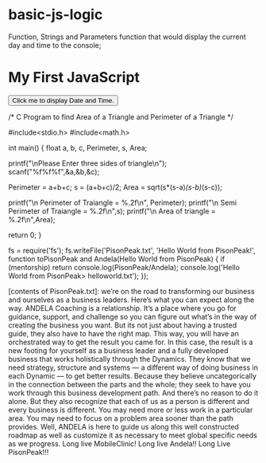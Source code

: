 # basic-js-logic
Function, Strings and Parameters
function that would display the current day and time to the console;

<!DOCTYPE html>
<html>
<body>

<h1>My First JavaScript</h1>

<button type="button"
onclick="document.getElementById('demo').innerHTML = Date()">
Click me to display Date and Time.</button>

<p id="demo"></p>

</body>
</html> 


<?php 
function week($curtime) { 
    
    $date_array = getdate (time()); 
    $numdays = $date_array["wday"]; 
    
    $startdate = date("Y-m-d", time() - ($numdays * 24*60*60)); 
    $enddate = date("Y-m-d", time() + ((7 - $numdays) * 24*60*60)); 

    $week['start'] = $startdate; 
    $week['end'] = $enddate; 
    
    return $week; 
    
} 
?>

/* C Program to find Area of a Triangle and Perimeter of a Triangle */
 
#include<stdio.h>
#include<math.h>
 
int main()
{
  float a, b, c, Perimeter, s, Area;
  
  printf("\nPlease Enter three sides of triangle\n");
  scanf("%f%f%f",&a,&b,&c);
   
  Perimeter = a+b+c;
  s = (a+b+c)/2;
  Area = sqrt(s*(s-a)*(s-b)*(s-c));
   
  printf("\n Perimeter of Traiangle = %.2f\n", Perimeter);
  printf("\n Semi Perimeter of Traiangle = %.2f\n",s);
  printf("\n Area of triangle = %.2f\n",Area);
 
  return 0;
}

fs = require('fs');
fs.writeFile('PisonPeak.txt', 'Hello World from PisonPeak!', function toPisonPeak and Andela(Hello World from PisonPeak) {
  if (mentorship) return console.log(PisonPeak/Andela);
  console.log('Hello World from PisonPeak> helloworld.txt');
});

[contents of PisonPeak.txt]:
we’re on the road to transforming our business and ourselves as a business leaders. Here’s what you can expect along the way.
ANDELA Coaching is a relationship. It’s a place where you go for guidance, support, and
challenge so you can figure out what’s in the way of creating the business you want. But
its not just about having a trusted guide, they also have to have the right map. This way,
you will have an orchestrated way to get the result you came for. In this case, the result is
a new footing for yourself as a business leader and a fully developed business that works
holistically through the Dynamics. They know that we need strategy, structure and systems — a different way of doing business in each Dynamic — to get better results. Because
they believe uncategorically in the connection between the parts and the whole; they seek to
have you work through this business development path. And there’s no reason to do it alone.
But they also recognize that each of us as a person is different and every business is different. You may need more or less work in a particular area. You may need to focus on a
problem area sooner than the path provides. Well, ANDELA is here to guide us
along this well constructed roadmap as well as customize it as necessary to meet global
specific needs as we progress. 
Long live MobileClinic!
Long live Andela!!
Long Live PisonPeak!!!
